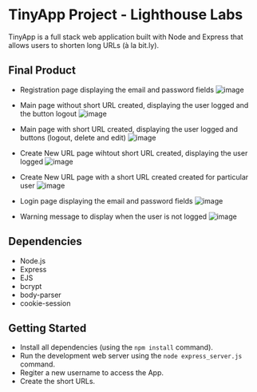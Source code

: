 # TinyApp Project - Lighthouse Labs

TinyApp is a full stack web application built with Node and Express that allows users to shorten long URLs (à la bit.ly).

## Final Product

- Registration page displaying the email and password fields
  ![image](https://user-images.githubusercontent.com/88399956/135559079-d412e7f2-7d3c-4b13-b68e-444976b71162.png)

- Main page without short URL created, displaying the user logged and the button logout
  ![image](https://user-images.githubusercontent.com/88399956/135559267-cc983a93-33e1-4480-9bcb-589c304c1a2a.png)

- Main page with short URL created, displaying the user logged and buttons (logout, delete and edit)
  ![image](https://user-images.githubusercontent.com/88399956/135559808-08f8a289-cc32-4fe7-8b6b-185d96d2a5a1.png)

- Create New URL page wihtout short URL created, displaying the user logged
  ![image](https://user-images.githubusercontent.com/88399956/135559372-5a8251dd-d0c3-4ebf-9bb8-6ad242f1423d.png)

- Create New URL page with a short URL created created for particular user
  ![image](https://user-images.githubusercontent.com/88399956/135559997-c7292877-e806-4e16-ab45-d15ebb4fc45f.png)

- Login page displaying the email and password fields
  ![image](https://user-images.githubusercontent.com/88399956/135560620-0d050e4d-d4ad-4bfc-a47b-fc7180313dcd.png)

- Warning message to display when the user is not logged
  ![image](https://user-images.githubusercontent.com/88399956/135560494-1d3c7071-ec32-4193-9501-02eb5fe5528c.png)

## Dependencies

- Node.js
- Express
- EJS
- bcrypt
- body-parser
- cookie-session

## Getting Started

- Install all dependencies (using the `npm install` command).
- Run the development web server using the `node express_server.js` command.
- Regiter a new username to access the App.
- Create the short URLs.
